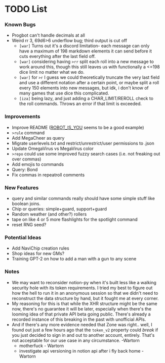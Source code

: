 # TODO List

### Known Bugs
- Progbot can't handle decimals at all
- Weird rr 3, 69d6>6 underflow bug; third output is cut off
  - `[war]` Turns out it's a discord limitation- each message can only have a maximum of 198 markdown elements it can send before it cuts everything after the last field off.
  - `[war]` considering having `>rr` split each roll into a new message to work around this, though this still leaves us with functionally a <=198 dice limit no matter what we do.
  - `[war]` for `>r` I guess we could theoretically truncate the very last field and use a different notation after a certain point, or maybe split a roll every 150 elements into new messages, but idk, i don't know of many games that use dice this complicated.
  - `[iza]` being lazy, and just adding a CHAR_LIMIT/REROLL check to the roll commands. Throws an error if that limit is exceeded.

### Improvements
- Improve README ([ROBOT_IS_YOU](https://github.com/RocketRace/robot-is-you) seems to be a good example)
- `>rule` command
- Add MegaCheer as query
- Migrate userlevels.txt and restrict/unrestrict/user permissions to .json
- Update OmegaVirus vs MegaVirus color
- `>repo` could use some improved fuzzy search cases (i.e. not freaking out over commas)
- Add emojis to commands
- Query: Bond
- Fix commas in repeatroll comments

### New Features
- query and similar commands really should have some simple stuff like boolean joins.
- Chip or queries: simple+guard, support+guard
- Random weather (and other?) rollers
- tape on like 4 or 5 more flashlights for the spotlight command
- reset RNG seed?

### Potential Ideas
- Add NaviChip creation rules
- Shop ideas for new GMs?
- Training GPT-2 on how to add a man with a gun to any scene

### Notes
* We may want to reconsider notion-py when it's built less like a walking security hole with its token requirements.
  I tried my best to figure out how the hell to run it in an anonymous session so that we didn't need to reconstruct
  the data structure by hand, but it fought me at every corner.
* My reasoning for this is that while the XHR structure might be the same now, there's no guarantee it will be later, especially when there's the looming idea of that private API beta going public.  There's already a recorded instance of this breaking in the past with unofficial APIs.
* And if there's any more evidence needed that Zone was right.. well, I found out just a few hours ago that the `token_v2` property could _break_ if you just decided to sign in and out to another account, entirely. That's not acceptable for our use case in any circumstance. -Wartorn
  * motherfuck - Wartorn
  * investigate api versioning in notion api after i fly back home - Wartorn
